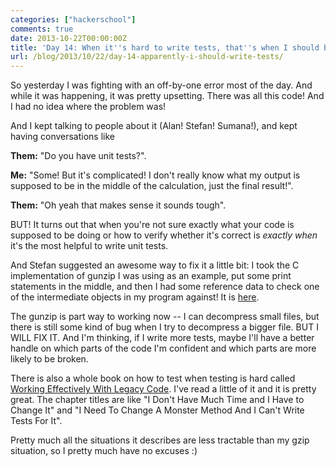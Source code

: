 ```yaml
---
categories: ["hackerschool"]
comments: true
date: 2013-10-22T00:00:00Z
title: 'Day 14: When it''s hard to write tests, that''s when I should be testing'
url: /blog/2013/10/22/day-14-apparently-i-should-write-tests/
---
```


So yesterday I was fighting with an off-by-one error most of the day.
And while it was happening, it was pretty upsetting. There was all this
code! And I had no idea where the problem was!

And I kept talking to people about it (Alan! Stefan! Sumana!), and
kept having conversations like

**Them:** "Do you have unit tests?".

**Me:** "Some! But it's complicated! I don't really know what my output is supposed to be in the middle of the calculation, just the final result!". 

**Them:** "Oh yeah that makes sense it sounds tough".

BUT! It turns out that when you're not sure exactly what your code is
supposed to be doing or how to verify whether it's correct is *exactly
when* it's the most helpful to write unit tests.

<!--more-->

And Stefan suggested an awesome way to fix it a little bit: I took the
C implementation of gunzip I was using as an example, put some print
statements in the middle, and then I had some reference data to check one of
the intermediate objects in my program against! It is
[here](https://github.com/jvns/gzip.jl/blob/master/test/code_lengths.txt).

The gunzip is part way to working now -- I can decompress small files,
but there is still some kind of bug when I try to decompress a bigger
file. BUT I WILL FIX IT. And I'm thinking, if I write more tests, maybe
I'll have a better handle on which parts of the code I'm confident and
which parts are more likely to be broken.

There is also a whole book on how to test when testing is hard called
[Working Effectively With Legacy Code](http://www.amazon.com/Working-Effectively-Legacy-Michael-Feathers/dp/0131177052).
I've read a little of it and it is pretty great. The chapter titles are
like "I Don't Have Much Time and I Have to Change It" and "I Need To
Change A Monster Method And I Can't Write Tests For It".

Pretty much all the situations it describes are less tractable than my
gzip situation, so I pretty much have no excuses :)
